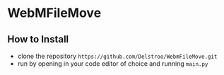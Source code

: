 # WebMFileMove


## How to Install
- clone the repository `https://github.com/Delstroo/WebmFileMove.git`
- run by opening in your code editor of choice and running `main.py`
